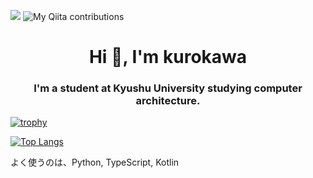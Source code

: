 ![](https://komarev.com/ghpvc/?username=ku6kaw&color=grey)
![My Qiita contributions](https://qiita-badge.apiapi.app/s/ku6kaw/contributions.svg)

<h1 align="center">Hi 👋, I'm kurokawa</h1>

<h3 align="center">I'm a student at Kyushu University studying computer architecture.</h3>


[![trophy](https://github-profile-trophy.vercel.app/?username=ku6kaw&theme=onedark)](https://github.com/ku6kaw/github-profile-trophy)

[![Top Langs](https://github-readme-stats.vercel.app/api/top-langs/?username=ku6kaw&layout=compact)](https://github.com/ku6kaw/github-readme-stats)


よく使うのは、Python, TypeScript, Kotlin
